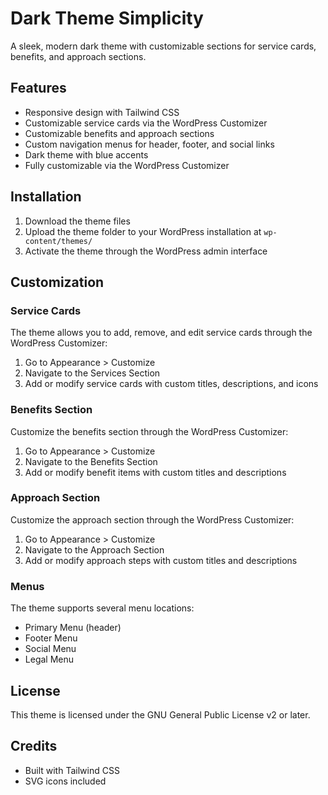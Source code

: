 # Dark Theme Simplicity

A sleek, modern dark theme with customizable sections for service cards, benefits, and approach sections.

## Features

- Responsive design with Tailwind CSS
- Customizable service cards via the WordPress Customizer
- Customizable benefits and approach sections
- Custom navigation menus for header, footer, and social links
- Dark theme with blue accents
- Fully customizable via the WordPress Customizer

## Installation

1. Download the theme files
2. Upload the theme folder to your WordPress installation at `wp-content/themes/`
3. Activate the theme through the WordPress admin interface

## Customization

### Service Cards

The theme allows you to add, remove, and edit service cards through the WordPress Customizer:

1. Go to Appearance > Customize
2. Navigate to the Services Section
3. Add or modify service cards with custom titles, descriptions, and icons

### Benefits Section

Customize the benefits section through the WordPress Customizer:

1. Go to Appearance > Customize
2. Navigate to the Benefits Section
3. Add or modify benefit items with custom titles and descriptions

### Approach Section

Customize the approach section through the WordPress Customizer:

1. Go to Appearance > Customize
2. Navigate to the Approach Section
3. Add or modify approach steps with custom titles and descriptions

### Menus

The theme supports several menu locations:

- Primary Menu (header)
- Footer Menu
- Social Menu
- Legal Menu

## License

This theme is licensed under the GNU General Public License v2 or later.

## Credits

- Built with Tailwind CSS
- SVG icons included


